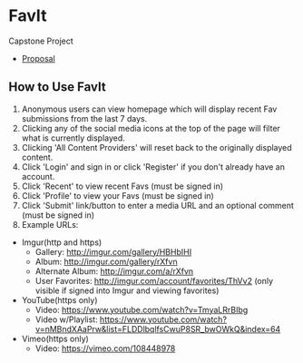 # FavIt
Capstone Project

* [Proposal](proposal.md)

## How to Use FavIt
1. Anonymous users can view homepage which will display recent Fav submissions from the last 7 days.
1. Clicking any of the social media icons at the top of the page will filter what is currently displayed.
1. Clicking 'All Content Providers' will reset back to the originally displayed content.
1. Click 'Login' and sign in or click 'Register' if you don't already have an account.
1. Click 'Recent' to view recent Favs (must be signed in)
1. Click 'Profile' to view your Favs (must be signed in)
1. Click 'Submit' link/button to enter a media URL and an optional comment (must be signed in)
1. Example URLs:
  * Imgur(http and https)
    * Gallery: http://imgur.com/gallery/HBHbIHI
    * Album: http://imgur.com/gallery/rXfvn
    * Alternate Album: http://imgur.com/a/rXfvn
    * User Favorites: http://imgur.com/account/favorites/ThVv2 (only visible if signed into Imgur and viewing favorites)
  * YouTube(https only)
    * Video: https://www.youtube.com/watch?v=TmyaLRrBIbg
    * Video w/Playlist: https://www.youtube.com/watch?v=nMBndXAaPrw&list=FLDDlbqlfsCwuP8SR_bwOWkQ&index=64
  * Vimeo(https only)
    * Video: https://vimeo.com/108448978
